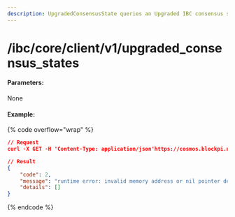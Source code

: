 ```yaml
---
description: UpgradedConsensusState queries an Upgraded IBC consensus state.
---
```


# /ibc/core/client/v1/upgraded\_consensus\_states

#### **Parameters:**

None

#### Example:

{% code overflow="wrap" %}
```json
// Request
curl -X GET -H 'Content-Type: application/json'https://cosmos.blockpi.network/lcd/v1/<your-api-key>/ibc/core/client/v1/upgraded_consensus_states

// Result
{
    "code": 2,
    "message": "runtime error: invalid memory address or nil pointer dereference: panic",
    "details": []
}
```
{% endcode %}
